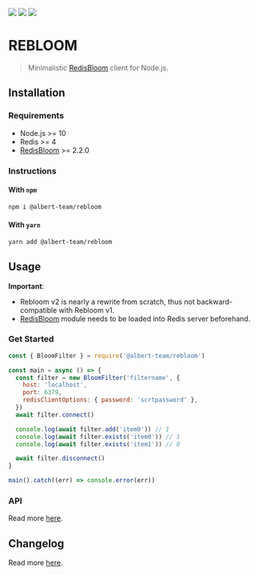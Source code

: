 [![](https://img.shields.io/github/license/albert-team/rebloom.svg?style=flat-square)](https://github.com/albert-team/rebloom)
[![](https://img.shields.io/npm/v/@albert-team/rebloom.svg?style=flat-square)](https://www.npmjs.com/package/@albert-team/rebloom)
[![](https://img.shields.io/travis/com/albert-team/rebloom.svg?style=flat-square)](https://travis-ci.com/albert-team/rebloom)

# REBLOOM

> Minimalistic [RedisBloom][0] client for Node.js.

## Installation

### Requirements

- Node.js >= 10
- Redis >= 4
- [RedisBloom][0] >= 2.2.0

### Instructions

#### With `npm`

```bash
npm i @albert-team/rebloom
```

#### With `yarn`

```bash
yarn add @albert-team/rebloom
```

## Usage

**Important**:

- Rebloom v2 is nearly a rewrite from scratch, thus not backward-compatible with Rebloom v1.
- [RedisBloom][0] module needs to be loaded into Redis server beforehand.

### Get Started

```js
const { BloomFilter } = require('@albert-team/rebloom')

const main = async () => {
  const filter = new BloomFilter('filtername', {
    host: 'localhost',
    port: 6379,
    redisClientOptions: { password: 'scrtpassword' },
  })
  await filter.connect()

  console.log(await filter.add('item0')) // 1
  console.log(await filter.exists('item0')) // 1
  console.log(await filter.exists('item1')) // 0

  await filter.disconnect()
}

main().catch((err) => console.error(err))
```

### API

Read more [here](https://albert-team.github.io/rebloom).

## Changelog

Read more [here](https://github.com/albert-team/rebloom/blob/master/CHANGELOG.md).

[0]: https://github.com/RedisLabsModules/redisbloom
